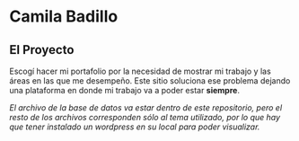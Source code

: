 # Camila Badillo

## El Proyecto
Escogí hacer mi portafolio por la necesidad de mostrar mi trabajo y las áreas en las que me desempeño. Este sitio soluciona ese problema dejando una plataforma en donde mi trabajo va a poder estar **siempre**.

_El archivo de la base de datos va estar dentro de este repositorio, pero el resto de los archivos corresponden sólo al tema utilizado, por lo que hay que tener instalado un wordpress en su local para poder visualizar._
